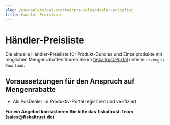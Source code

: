```yaml
---
slug: /posdealers/get-started/pre-sales/dealer-pricelist
title: Händler-Preisliste
---
```


# Händler-Preisliste

Die aktuelle Händler-Preisliste für Produkt-Bundles und Einzelprodukte mit möglichen Mengenrabatten finden Sie im [fiskaltrust.Portal](https://portal.fiskaltrust.de/) unter `Werkzeuge` / `Download`.

## Voraussetzungen für den Anspruch auf Mengenrabatte

- Als PosDealer im Produktiv-Portal registriert und verifiziert

**Für ein Angebot kontaktieren Sie bitte das fiskaltrust.Team ([sales@fiskaltrust.de](mailto:sales@fiskaltrust.de))**